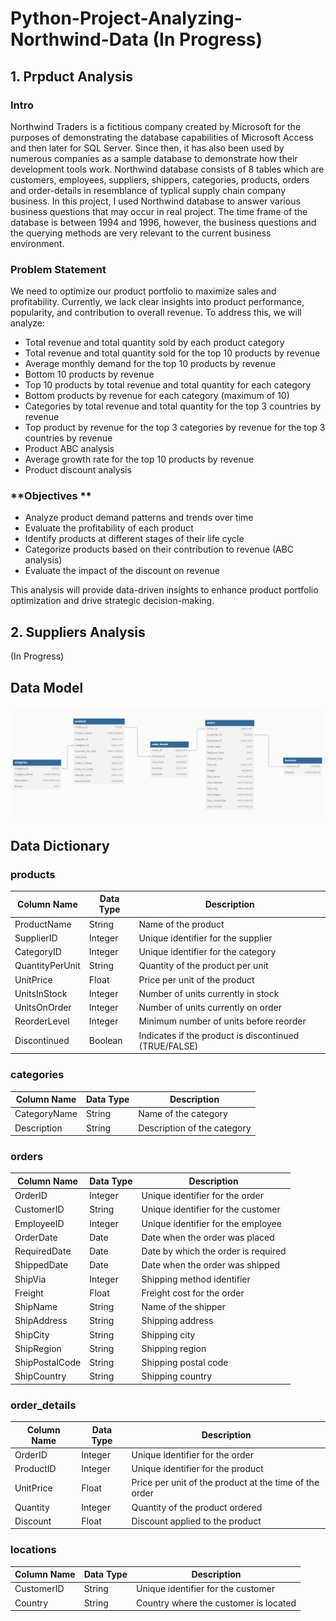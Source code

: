 # Python-Project-Analyzing-Northwind-Data (In Progress)

## **1. Prpduct Analysis**

### **Intro**
Northwind Traders is a fictitious company created by Microsoft for the purposes of demonstrating the database capabilities of Microsoft Access and then later for SQL 
Server. Since then, it has also been used by numerous companies as a sample database to demonstrate how their development tools work. Northwind database consists of
8 tables which are customers, employees, suppliers, shippers, categories, products, orders and order-details in resemblance of typlical supply chain company business.
In this project, I used Northwind database to answer various business questions that may occur in real project. The time frame of the database is between 1994 and 1996,
however, the business questions and the querying methods are very relevant to the current business environment.

### **Problem Statement**

We need to optimize our product portfolio to maximize sales and profitability. Currently, we lack clear insights into product performance, popularity, and contribution to overall revenue. To address this, we will analyze:  

- Total revenue and total quantity sold by each product category  
- Total revenue and total quantity sold for the top 10 products by revenue  
- Average monthly demand for the top 10 products by revenue  
- Bottom 10 products by revenue  
- Top 10 products by total revenue and total quantity for each category  
- Bottom products by revenue for each category (maximum of 10)  
- Categories by total revenue and total quantity for the top 3 countries by revenue  
- Top product by revenue for the top 3 categories by revenue for the top 3 countries by revenue  
- Product ABC analysis  
- Average growth rate for the top 10 products by revenue  
- Product discount analysis  

### **Objectives  **

- Analyze product demand patterns and trends over time  
- Evaluate the profitability of each product  
- Identify products at different stages of their life cycle  
- Categorize products based on their contribution to revenue (ABC analysis)  
- Evaluate the impact of the discount on revenue  

This analysis will provide data-driven insights to enhance product portfolio optimization and drive strategic decision-making.

## **2. Suppliers Analysis**
(In Progress)

## **Data Model**
![](assets/data_model.PNG)

## **Data Dictionary**

### products
| Column Name     | Data Type | Description                                    |
|-----------------|-----------|------------------------------------------------|
| ProductName     | String    | Name of the product                            |
| SupplierID      | Integer   | Unique identifier for the supplier             |
| CategoryID      | Integer   | Unique identifier for the category             |
| QuantityPerUnit | String    | Quantity of the product per unit               |
| UnitPrice       | Float     | Price per unit of the product                  |
| UnitsInStock    | Integer   | Number of units currently in stock             |
| UnitsOnOrder    | Integer   | Number of units currently on order             |
| ReorderLevel    | Integer   | Minimum number of units before reorder         |
| Discontinued    | Boolean   | Indicates if the product is discontinued (TRUE/FALSE) |

### categories
| Column Name  | Data Type | Description                                    |
|--------------|-----------|------------------------------------------------|
| CategoryName | String    | Name of the category                           |
| Description  | String    | Description of the category                    |

### orders
| Column Name    | Data Type | Description                                    |
|----------------|-----------|------------------------------------------------|
| OrderID        | Integer   | Unique identifier for the order                |
| CustomerID     | String    | Unique identifier for the customer             |
| EmployeeID     | Integer   | Unique identifier for the employee             |
| OrderDate      | Date      | Date when the order was placed                 |
| RequiredDate   | Date      | Date by which the order is required            |
| ShippedDate    | Date      | Date when the order was shipped                |
| ShipVia        | Integer   | Shipping method identifier                     |
| Freight        | Float     | Freight cost for the order                     |
| ShipName       | String    | Name of the shipper                            |
| ShipAddress    | String    | Shipping address                               |
| ShipCity       | String    | Shipping city                                  |
| ShipRegion     | String    | Shipping region                                |
| ShipPostalCode | String    | Shipping postal code                           |
| ShipCountry    | String    | Shipping country                               |

### order_details
| Column Name | Data Type | Description                                    |
|-------------|-----------|------------------------------------------------|
| OrderID     | Integer   | Unique identifier for the order                |
| ProductID   | Integer   | Unique identifier for the product              |
| UnitPrice   | Float     | Price per unit of the product at the time of the order |
| Quantity    | Integer   | Quantity of the product ordered                |
| Discount    | Float     | Discount applied to the product                |


### locations
| Column Name   | Data Type | Description                                      |
|---------------|-----------|--------------------------------------------------|
| CustomerID    | String    | Unique identifier for the customer               |
| Country       | String    | Country where the customer is located            |


